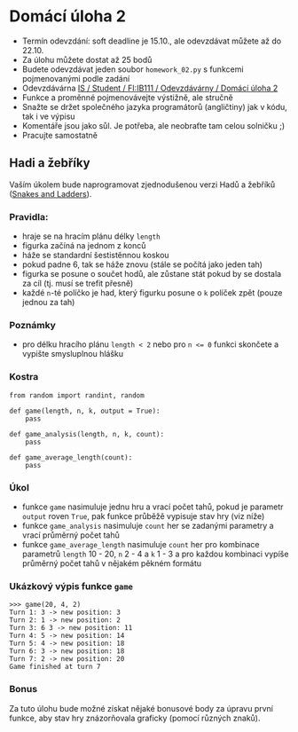 # Domácí úloha 2
* Termín odevzdání: soft deadline je 15.10., ale odevzdávat můžete až do 22.10.
* Za úlohu můžete dostat až 25 bodů
* Budete odevzdávat jeden soubor `homework_02.py` s funkcemi pojmenovanými podle zadání
* Odevzdávárna  [IS / Student / FI:IB111 / Odevzdávárny / Domácí úloha 2](https://is.muni.cz/auth/el/1433/podzim2017/IB111/ode/s03/ode_hw2/)
* Funkce a proměnné pojmenovávejte výstižně, ale stručně
* Snažte se držet společného jazyka programátorů (angličtiny) jak v kódu, tak i ve výpisu
* Komentáře jsou jako sůl. Je potřeba, ale neobraťte tam celou solničku ;)
* Pracujte samostatně

## Hadi a žebříky
Vaším úkolem bude naprogramovat zjednodušenou verzi Hadů a žebříků ([Snakes and Ladders](https://en.wikipedia.org/wiki/Snakes_and_Ladders)).

### Pravidla:
* hraje se na hracím plánu délky `length`
* figurka začíná na jednom z konců
* háže se standardní šestistěnnou koskou
* pokud padne 6, tak se háže znovu (stále se počítá jako jeden tah)
* figurka se posune o součet hodů, ale zůstane stát pokud by se dostala za cíl (tj. musí se trefit přesně)
* každé `n`-té políčko je had, který figurku posune o `k` políček zpět (pouze jednou za tah)

### Poznámky
* pro délku hracího plánu `length < 2` nebo pro `n <= 0` funkci skončete a vypište smysluplnou hlášku

### Kostra
```
from random import randint, random

def game(length, n, k, output = True):
    pass
  
def game_analysis(length, n, k, count):
    pass
    
def game_average_length(count):
    pass
```

### Úkol
* funkce `game` nasimuluje jednu hru a vrací počet tahů, pokud je parametr `output` roven `True`, pak funkce průběžě vypisuje stav hry (viz níže)
* funkce `game_analysis` nasimuluje `count` her se zadanými parametry a vrací průměrný počet tahů
* funkce `game_average_length` nasimuluje `count` her pro kombinace parametrů `length` 10 - 20, `n` 2 - 4 a `k` 1 - 3 a pro každou kombinaci vypíše průměrný počet tahů v nějakém pěkném formátu

### Ukázkový výpis funkce `game`
```
>>> game(20, 4, 2)
Turn 1: 3 -> new position: 3
Turn 2: 1 -> new position: 2
Turn 3: 6 3 -> new position: 11
Turn 4: 5 -> new position: 14
Turn 5: 4 -> new position: 18
Turn 6: 3 -> new position: 18
Turn 7: 2 -> new position: 20
Game finished at turn 7
```

### Bonus
Za tuto úlohu bude možné získat nějaké bonusové body za úpravu první funkce, aby stav hry znázorňovala graficky (pomocí různých znaků).
